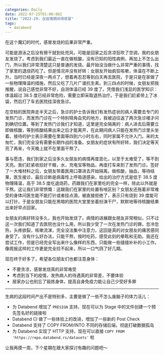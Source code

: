 ```yaml
---
categories: Daily
date: 2022-07-25T01:00:00Z
title: "2022-29: 在疫情期间得感冒"
tags:
  - databend
---
```


在这个魔幻的时代，感冒发烧的后果非常严重。

可能是游泳之后没有擦干就到处兜风，可能是回家之后贪凉狂吹了空调，我的女朋友发烧了。考虑到我们最近一直在做核酸，没有已知的阳性病例，再加上不怎么出门，所以我们非常清楚这只是普通的发烧。最开始没当做什么非常严重的事情，找了家里的退烧药吃了。但是情况并没有好转：女朋友开始疯狂咳嗽，体温在不断上升。当时已经是深夜一两点了，想着再忍忍等到白天再去医院，于是只是在家做了一些物理降温的措施，然后又吃了几片广谱抗生素。到三四点的时候，女朋友把我推醒，说自己感觉非常不好，自测体温已经 39 度了。凭借我们浅显的医学知识：体温超过 38.5 度已经非常危险，需要立即采取退热治疗。于是我们赶紧带上了冰袋，然后打了车去医院挂深夜急诊。

在空档的医院奔走半天之后，急诊的护士告诉我们有发热症状的病人需要去专门的发热门诊，而发热门诊在一个特别犄角旮旯的地方，我被迫往返了两次急诊楼才问到确切位置。等到了发热门诊我们才知道，这里是完全隔离的：病人进去后需要立即做核酸，等到核酸结果出来之后才能离开，在此期间病人只能在发热门诊里头坐着。接待的护士表示需要在里面等四到六小时左右，同时家属不允许入门。来的太匆忙，我们完全没有需要长期作战的准备。女朋友的症状有所好转，我们决定等天亮了再来，今天晚上就不在里面干熬了。

事与愿违，我们到家之后没多久女朋友的病情再度恶化，以至于太难受了，等不到天亮。我们赶紧收拾好干粮，水，充电宝等物品，再度打车来到了发热门诊。签好了一大堆材料之后，女朋友带着医用口罩进去开始隔离。做核酸，抽血，等待结果，医生接诊，最后诊断是病毒性上呼吸道感染，给出的治疗方式是低于 38.5 度物理降温，高于 38.5 度吃退烧药，药跟我们在家里吃的完全一样，除此以外就是干熬。这让我们非常愤慨：这跟我们在家里的处置有啥区别？女朋友还拖着非常难受的身体问医生能不能打针或者挂点滴，被直接拒绝了，表示只有烧到 39 度能可以打针。于是女朋友只能在黑暗的医院大堂里坐着扮演干尸，默默地等待核酸结果出来好早点回家。

女朋友的病好转没多久，我也开始发烧了。病情的进展跟女朋友非常相似，只不过这一次我们知道了去医院也没什么用，所以我少受了一次在发热门诊的罪。忽冷忽热，头疼欲裂，咳嗽流涕，完全没法集中注意力，这回是真的对女朋友的痛苦感同身受了。没有什么好办法，只能干熬，按时吃药，感受此刻的晕眩和无助。我还在尝试工作，但是已经完全写出来什么像样的东西，只能做一些缝缝补补的小工作。像周报这样的工作更是完全捡不起来，所以一口气鸽了好几期。

现在终于好多了，希望各位朋友们也都注意身体：

- 不要贪凉，感冒发烧真的非常难受
- 考虑到当下的疫情，发热病人的待遇真的非常差，不要体验
- 居家办公也别忘了锻炼身体，提高自身免疫力能让自己少受好多罪

---

生病的这段时间产出不是特别多，主要是做了一些不怎么废脑子的体力活儿：

- 为 Databend 增加了 `PRESIGN` 支持，现在可以为 Stage 中的文件创建一个预先签名好的链接啦
- Databend CI 做了一些体验上的改进，增加了一些新的 Post Check
- Databend 支持了 COPY FROM/INTO 不同的存储后端，彻底打破数据孤岛
- 为 Databend 实现了 HTTP 支持，现在可以直接 `COPY FROM 'https://repo.databend.rs/datasets'` 啦

让我再摸一周，下个星期在跟大家探讨有趣的问题吧～
